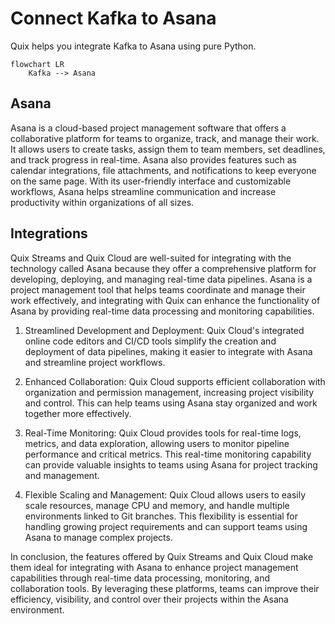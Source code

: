 # Connect Kafka to Asana

Quix helps you integrate Kafka to Asana using pure Python.

```mermaid
flowchart LR
    Kafka --> Asana
```

## Asana

Asana is a cloud-based project management software that offers a collaborative platform for teams to organize, track, and manage their work. It allows users to create tasks, assign them to team members, set deadlines, and track progress in real-time. Asana also provides features such as calendar integrations, file attachments, and notifications to keep everyone on the same page. With its user-friendly interface and customizable workflows, Asana helps streamline communication and increase productivity within organizations of all sizes.

## Integrations

Quix Streams and Quix Cloud are well-suited for integrating with the technology called Asana because they offer a comprehensive platform for developing, deploying, and managing real-time data pipelines. Asana is a project management tool that helps teams coordinate and manage their work effectively, and integrating with Quix can enhance the functionality of Asana by providing real-time data processing and monitoring capabilities.

1. Streamlined Development and Deployment: Quix Cloud's integrated online code editors and CI/CD tools simplify the creation and deployment of data pipelines, making it easier to integrate with Asana and streamline project workflows.

2. Enhanced Collaboration: Quix Cloud supports efficient collaboration with organization and permission management, increasing project visibility and control. This can help teams using Asana stay organized and work together more effectively.

3. Real-Time Monitoring: Quix Cloud provides tools for real-time logs, metrics, and data exploration, allowing users to monitor pipeline performance and critical metrics. This real-time monitoring capability can provide valuable insights to teams using Asana for project tracking and management.

4. Flexible Scaling and Management: Quix Cloud allows users to easily scale resources, manage CPU and memory, and handle multiple environments linked to Git branches. This flexibility is essential for handling growing project requirements and can support teams using Asana to manage complex projects.

In conclusion, the features offered by Quix Streams and Quix Cloud make them ideal for integrating with Asana to enhance project management capabilities through real-time data processing, monitoring, and collaboration tools. By leveraging these platforms, teams can improve their efficiency, visibility, and control over their projects within the Asana environment.


